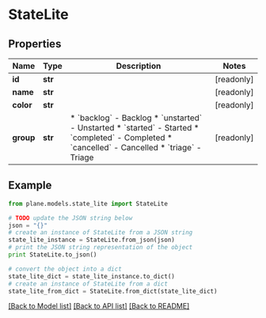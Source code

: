 # StateLite


## Properties
Name | Type | Description | Notes
------------ | ------------- | ------------- | -------------
**id** | **str** |  | [readonly] 
**name** | **str** |  | [readonly] 
**color** | **str** |  | [readonly] 
**group** | **str** | * &#x60;backlog&#x60; - Backlog * &#x60;unstarted&#x60; - Unstarted * &#x60;started&#x60; - Started * &#x60;completed&#x60; - Completed * &#x60;cancelled&#x60; - Cancelled * &#x60;triage&#x60; - Triage | [readonly] 

## Example

```python
from plane.models.state_lite import StateLite

# TODO update the JSON string below
json = "{}"
# create an instance of StateLite from a JSON string
state_lite_instance = StateLite.from_json(json)
# print the JSON string representation of the object
print StateLite.to_json()

# convert the object into a dict
state_lite_dict = state_lite_instance.to_dict()
# create an instance of StateLite from a dict
state_lite_from_dict = StateLite.from_dict(state_lite_dict)
```
[[Back to Model list]](../README.md#documentation-for-models) [[Back to API list]](../README.md#documentation-for-api-endpoints) [[Back to README]](../README.md)


